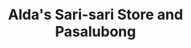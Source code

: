 ---
title: "Alda's Sari-sari Store and Pasalubong"
url: /batangas-city/aldas-sari-sari-store-and-pasalubong/
shop: Lebensmittel
---